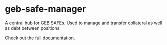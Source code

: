 # geb-safe-manager

A central hub for GEB SAFEs. Used to manage and transfer collateral as well as debt between positions.

Check out the [full documentation](https://docs.reflexer.finance/helper-contracts/safe-manager).
